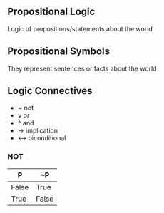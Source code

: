 ## Propositional Logic
Logic of propositions/statements about the world

## Propositional Symbols
They represent sentences or facts about the world

## Logic Connectives
* ~ not
* v or
* ^ and
* -> implication
* <-> biconditional

### NOT

|  P  |  ~P  |
|-----|------|
|  False  |  True  |
|  True  |  False  |
